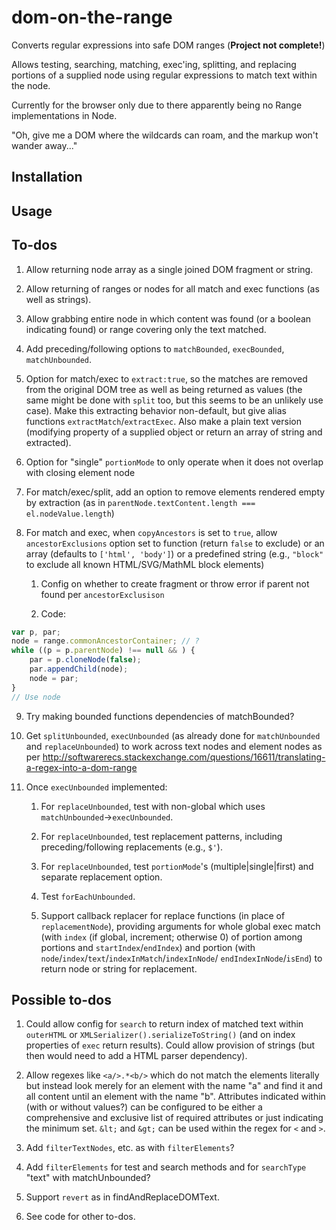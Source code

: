 # dom-on-the-range

Converts regular expressions into safe DOM ranges (**Project not complete!**)

Allows testing, searching, matching, exec'ing, splitting, and
replacing portions of a supplied node using regular expressions
to match text within the node.

Currently for the browser only due to there apparently being
no Range implementations in Node.

"Oh, give me a DOM where the wildcards can roam, and the
markup won't wander away..."

## Installation

## Usage

## To-dos

1.  Allow returning node array as a single joined DOM fragment or string.

2.  Allow returning of ranges or nodes for all match and exec
    functions (as well as strings).

3.  Allow grabbing entire node in which content was found (or a
    boolean indicating found) or range covering only the text matched.

4.  Add preceding/following options to `matchBounded`, `execBounded`,
    `matchUnbounded`.

5.  Option for match/exec to `extract:true`, so the matches are removed
    from the original DOM tree as well as being returned as values
    (the same might be done with `split` too, but this seems to be
    an unlikely use case). Make this extracting behavior non-default,
    but give alias functions `extractMatch`/`extractExec`. Also make
    a plain text version (modifying property of a supplied object or
    return an array of string and extracted).

6.  Option for "single" `portionMode` to only operate when it does not
    overlap with closing element node

7.  For match/exec/split, add an option to remove elements rendered empty
    by extraction (as in
    `parentNode.textContent.length === el.nodeValue.length`)

8.  For match and exec, when `copyAncestors` is set to `true`, allow
    `ancestorExclusions` option set to function (return `false` to
    exclude) or an array (defaults to `['html', 'body']`) or a predefined
    string (e.g., `"block"` to exclude all known HTML/SVG/MathML block
    elements)

    1.  Config on whether to create fragment or throw error if parent not
        found per `ancestorExclusison`

    2.  Code:

```js
var p, par;
node = range.commonAncestorContainer; // ?
while ((p = p.parentNode) !== null && ) {
    par = p.cloneNode(false);
    par.appendChild(node);
    node = par;
}
// Use node
```

9.  Try making bounded functions dependencies of matchBounded?

10. Get `splitUnbounded`, `execUnbounded` (as already done for
    `matchUnbounded` and `replaceUnbounded`) to work across text
    nodes and element nodes as per
    <http://softwarerecs.stackexchange.com/questions/16611/translating-a-regex-into-a-dom-range>

11. Once `execUnbounded` implemented:

    1.  For `replaceUnbounded`, test with non-global which uses
        `matchUnbounded`->`execUnbounded`.

    2.  For `replaceUnbounded`, test replacement patterns, including
        preceding/following replacements (e.g., `$'`).

    3.  For `replaceUnbounded`, test `portionMode`'s (multiple|single|first)
        and separate replacement option.

    4.  Test `forEachUnbounded`.

    5.  Support callback replacer for replace functions (in place of
        `replacementNode`), providing arguments for whole global exec
        match (with `index` (if global, increment; otherwise 0) of
        portion among portions and `startIndex`/`endIndex`) and portion
        (with `node`/`index`/`text`/`indexInMatch`/`indexInNode`/
        `endIndexInNode`/`isEnd`) to return node or string for replacement.

## Possible to-dos

1.  Could allow config for `search` to return index of matched text
    within `outerHTML` or `XMLSerializer().serializeToString()` (and
    on index properties of `exec` return results). Could allow provision
    of strings (but then would need to add a HTML parser dependency).

2.  Allow regexes like `<a/>.*<b/>` which do not match the elements
    literally but instead look merely for an element with the name
    "a" and find it and all content until an element with the name
    "b". Attributes indicated within (with or without values?) can
    be configured to be either a comprehensive and exclusive list
    of required attributes or just indicating the minimum set. `&lt;`
    and `&gt;` can be used within the regex for `<` and `>`.

3.  Add `filterTextNodes`, etc. as with `filterElements`?

4.  Add `filterElements` for test and search methods and for
    `searchType` "text" with matchUnbounded?

5.  Support `revert` as in findAndReplaceDOMText.

6.  See code for other to-dos.

